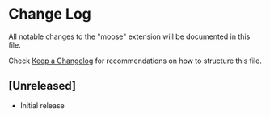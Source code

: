 # Change Log
All notable changes to the "moose" extension will be documented in this file.

Check [Keep a Changelog](http://keepachangelog.com/) for recommendations on how to structure this file.

## [Unreleased]
- Initial release